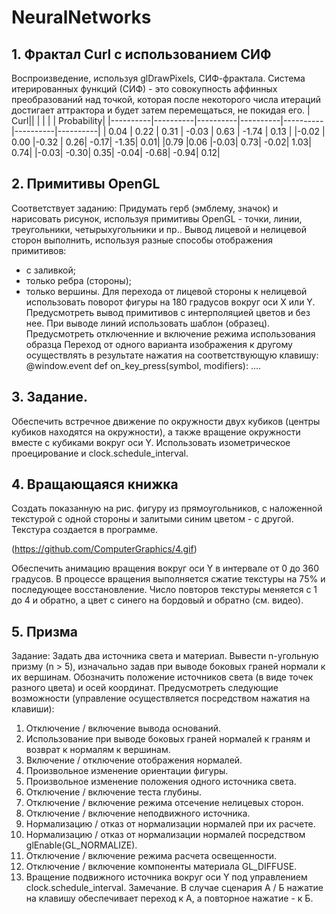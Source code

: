 # NeuralNetworks

## 1. Фрактал Curl с использованием СИФ
Воспроизведение, используя glDrawPixels, СИФ-фрактала.
Система итерированных функций (СИФ) - это совокупность аффинных преобразований над точкой, которая после некоторого числа итераций достигает аттрактора и будет затем перемещаться, не покидая его.
|  Curl||  |  |  | | Probability|
|----------|----------|----------|----------|----------|----------|----------|
| 0.04 | 0.22 | 0.31 | -0.03 | 0.63 | -1.74 | 0.13 |
|-0.02 | 0.00	|-0.32 |	0.26|	-0.17|	-1.35|	0.01|
|0.79	|0.06	|-0.03|	0.73|	-0.02|	1.03|	0.74|
|-0.03|	-0.30|	0.35|	-0.04|	-0.68|	-0.94|	0.12|

## 2. Примитивы OpenGL
Соответствует заданию: 
Придумать герб (эмблему, значок) и нарисовать рисунок, используя примитивы OpenGL - точки, линии, треугольники, четырыхугольники и пр..
Вывод лицевой и нелицевой сторон выполнить, используя разные способы отображения примитивов:
- с заливкой;
- только ребра (стороны);
- только вершины.
Для перехода от лицевой стороны к нелицевой использовать поворот фигуры на 180 градусов вокруг оси  Х или Y.
Предусмотреть вывод примитивов с интерполяцией цветов и без нее.
При выводе линий использовать шаблон (образец). Предусмотреть отключенние и включение режима использования образца
Переход от одного варианта изображения к другому осуществлять в результате нажатия на соответствующую клавишу:
@window.event
def on_key_press(symbol, modifiers):
    ....
 
## 3. Задание.
Обеспечить встречное движение по окружности двух кубиков (центры кубиков находятся на окружности), а также вращение окружности вместе с кубиками вокруг оси Y. Использовать изометрическое проецирование и clock.schedule_interval.

## 4. Вращающаяся книжка
Создать показанную на рис. фигуру из прямоугольников, с наложенной текстурой с одной стороны и залитыми синим цветом - с другой. Текстура создается в программе.

(https://github.com/ComputerGraphics/4.gif)


Обеспечить анимацию вращения вокруг оси Y в интервале от 0 до 360 градусов. В процессе вращения выполняется сжатие текстуры на 75% и последующее восстановление.  Число повторов текстуры меняется с 1 до 4 и обратно, а цвет с синего на бордовый и обратно (см. видео).

 
## 5. Призма
Задание: 
Задать два источника света и материал.
Вывести n-угольную призму (n > 5), изначально задав при выводе боковых граней нормали к их вершинам.
Обозначить положение источников света (в виде точек разного цвета) и осей координат.
Предусмотреть следующие возможности (управление осуществляется посредством нажатия на клавиши): 
1. Отключение / включение вывода оснований. 
2. Использование при выводе боковых граней нормалей к граням и возврат к нормалям к вершинам. 
3. Включение / отключение отображения нормалей. 
4. Произвольное изменение ориентации фигуры. 
5. Произвольное изменение положения одного источника света. 
6. Отключение / включение теста глубины. 
7. Отключение / включение режима отсечение нелицевых сторон. 
8. Отключение / включение неподвижного источника. 
9. Нормализацию / отказ от нормализации нормалей при их расчете. 
10. Нормализацию / отказ от нормализации нормалей посредством glEnable(GL_NORMALIZE). 
11. Отключение / включение режима расчета освещенности. 
12. Отключение / включение компоненты материала GL_DIFFUSE. 
13. Вращение подвижного источника вокруг оси Y под управлением clock.schedule_interval. 
Замечание. В случае сценария А / Б нажатие на клавишу обеспечивает переход к А, а повторное нажатие - к Б.
